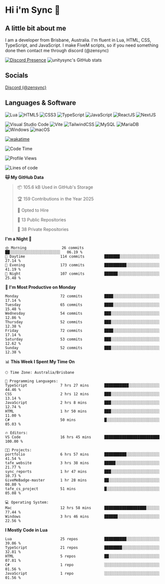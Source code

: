 # Hi i'm Sync 👋

## A little bit about me
I am a developer from Brisbane, Australia. I'm fluent in Lua, HTML, CSS, TypeScript, and JavaScript. I make FiveM scripts, so if you need something done then contact me through discord (@zensync)

[![Discord Presence](https://lanyard.cnrad.dev/api/265742868587479050)](https://discord.com/users/265742868587479050)
![unitysync's GitHub stats](https://github-readme-stats.vercel.app/api?username=unitysync&show_icons=true&theme=ambient_gradient)

## Socials
<p><a href="https://discord.com/users/265742868587479050">Discord (@zensync)</a></p>

## Languages & Software
![Lua](https://img.shields.io/badge/lua-%232C2D72.svg?style=for-the-badge&logo=lua&logoColor=white) ![HTML5](https://img.shields.io/badge/html5-%23E34F26.svg?style=for-the-badge&logo=html5&logoColor=white) ![CSS3](https://img.shields.io/badge/css3-%231572B6.svg?style=for-the-badge&logo=css3&logoColor=white) ![TypeScript](https://img.shields.io/badge/TypeScript-3178C6?logo=typescript&logoColor=fff&style=for-the-badge) ![JavaScript](https://img.shields.io/badge/javascript-%23323330.svg?style=for-the-badge&logo=javascript&logoColor=%23F7DF1E) ![ReactJS](https://shields.io/badge/react-black?logo=react&style=for-the-badge) ![NextJS](https://img.shields.io/badge/next.js-000000?style=for-the-badge&logo=nextdotjs&logoColor=white)

![Visual Studio Code](https://custom-icon-badges.demolab.com/badge/Visual%20Studio%20Code-0078d7.svg?logo=vsc&logoColor=white&style=for-the-badge) ![Vite](https://img.shields.io/badge/Vite-646CFF?style=for-the-badge&logo=Vite&logoColor=white) ![TailwindCSS](https://img.shields.io/badge/tailwindcss-%2338B2AC.svg?style=for-the-badge&logo=tailwind-css&logoColor=white) ![MySQL](https://img.shields.io/badge/MySQL-4479A1?style=for-the-badge&logo=mysql&logoColor=white) ![MariaDB](https://img.shields.io/badge/MariaDB-003545?style=for-the-badge&logo=mariadb&logoColor=white) ![Windows](https://custom-icon-badges.demolab.com/badge/Windows-0078D6?logo=windows11&logoColor=white&style=for-the-badge) ![macOS](https://img.shields.io/badge/macOS-000000?logo=apple&logoColor=F0F0F0&style=for-the-badge)

[![wakatime](https://wakatime.com/badge/user/018c590e-972a-4f9d-bbc0-f77a1b8e8227.svg?style=for-the-badge)](https://wakatime.com/@unitysync)

<!--START_SECTION:waka-->
![Code Time](http://img.shields.io/badge/Code%20Time-393%20hrs%2016%20mins-blue)

![Profile Views](http://img.shields.io/badge/Profile%20Views-13-blue)

![Lines of code](https://img.shields.io/badge/From%20Hello%20World%20I%27ve%20Written-381.9%20thousand%20lines%20of%20code-blue)

**🐱 My GitHub Data** 

> 📦 105.6 kB Used in GitHub's Storage 
 > 
> 🏆 159 Contributions in the Year 2025
 > 
> 💼 Opted to Hire
 > 
> 📜 13 Public Repositories 
 > 
> 🔑 38 Private Repositories 
 > 
**I'm a Night 🦉** 

```text
🌞 Morning                26 commits          ██░░░░░░░░░░░░░░░░░░░░░░░   06.19 % 
🌆 Daytime                114 commits         ███████░░░░░░░░░░░░░░░░░░   27.14 % 
🌃 Evening                173 commits         ██████████░░░░░░░░░░░░░░░   41.19 % 
🌙 Night                  107 commits         ██████░░░░░░░░░░░░░░░░░░░   25.48 % 
```
📅 **I'm Most Productive on Monday** 

```text
Monday                   72 commits          ████░░░░░░░░░░░░░░░░░░░░░   17.14 % 
Tuesday                  65 commits          ████░░░░░░░░░░░░░░░░░░░░░   15.48 % 
Wednesday                54 commits          ███░░░░░░░░░░░░░░░░░░░░░░   12.86 % 
Thursday                 52 commits          ███░░░░░░░░░░░░░░░░░░░░░░   12.38 % 
Friday                   72 commits          ████░░░░░░░░░░░░░░░░░░░░░   17.14 % 
Saturday                 53 commits          ███░░░░░░░░░░░░░░░░░░░░░░   12.62 % 
Sunday                   52 commits          ███░░░░░░░░░░░░░░░░░░░░░░   12.38 % 
```


📊 **This Week I Spent My Time On** 

```text
🕑︎ Time Zone: Australia/Brisbane

💬 Programming Languages: 
TypeScript               7 hrs 27 mins       ███████████░░░░░░░░░░░░░░   44.46 % 
CSS                      2 hrs 12 mins       ███░░░░░░░░░░░░░░░░░░░░░░   13.14 % 
JavaScript               2 hrs 8 mins        ███░░░░░░░░░░░░░░░░░░░░░░   12.74 % 
HTML                     1 hr 50 mins        ███░░░░░░░░░░░░░░░░░░░░░░   11.00 % 
C#                       50 mins             █░░░░░░░░░░░░░░░░░░░░░░░░   05.03 % 

🔥 Editors: 
VS Code                  16 hrs 45 mins      █████████████████████████   100.00 % 

🐱‍💻 Projects: 
portfolio                6 hrs 57 mins       ██████████░░░░░░░░░░░░░░░   41.54 % 
tafe_website             3 hrs 38 mins       █████░░░░░░░░░░░░░░░░░░░░   21.77 % 
sync_reports             1 hr 47 mins        ███░░░░░░░░░░░░░░░░░░░░░░   10.73 % 
GiveMeBadge-master       1 hr 28 mins        ██░░░░░░░░░░░░░░░░░░░░░░░   08.80 % 
tafe_cs_project          51 mins             █░░░░░░░░░░░░░░░░░░░░░░░░   05.08 % 

💻 Operating System: 
Mac                      12 hrs 58 mins      ███████████████████░░░░░░   77.44 % 
Windows                  3 hrs 46 mins       ██████░░░░░░░░░░░░░░░░░░░   22.56 % 
```

**I Mostly Code in Lua** 

```text
Lua                      25 repos            ██████████░░░░░░░░░░░░░░░   39.06 % 
TypeScript               21 repos            ████████░░░░░░░░░░░░░░░░░   32.81 % 
HTML                     5 repos             ██░░░░░░░░░░░░░░░░░░░░░░░   07.81 % 
C#                       1 repo              ░░░░░░░░░░░░░░░░░░░░░░░░░   01.56 % 
JavaScript               1 repo              ░░░░░░░░░░░░░░░░░░░░░░░░░   01.56 % 
```




<!--END_SECTION:waka-->
